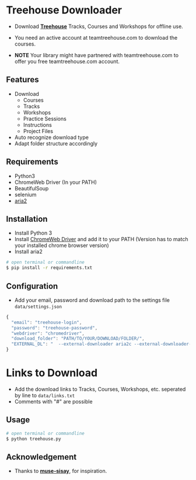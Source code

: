 # Treehouse Downloader

* Download [**Treehouse**](https://teamtreehouse.com/) Tracks, Courses and Workshops for offline use.
* You need an active account at teamtreehouse.com to download the courses.

* **NOTE** Your library might have partnered with teamtreehouse.com to offer you free teamtreehouse.com account.

## Features
* Download
    - Courses
    - Tracks
    - Workshops
    - Practice Sessions
    - Instructions
    - Project Files
* Auto recognize download type
* Adapt folder structure accordingly

## Requirements

* Python3
* ChromeWeb Driver (In your PATH)
* BeautifulSoup
* selenium
* [aria2](https://github.com/aria2/aria2/releases)

## Installation
* Install Python 3
* Install [ChromeWeb Driver](https://chromedriver.chromium.org/downloads) and add it to your PATH (Version has to match your installed chrome browser version)
* Install aria2

```bash
# open terminal or commandline
$ pip install -r requirements.txt
```

## Configuration

* Add your email, password and download path to the settings file `data/settings.json`

```javascript
{
  "email": "treehouse-login",
  "password": "treehouse-password",
  "webdriver": "chromedriver",
  "download_folder": "PATH/TO/YOUR/DOWNLOAD/FOLDER/",
  "EXTERNAL_DL": "  --external-downloader aria2c --external-downloader-args '-j1 -x16 -s16 -k1M' "
}
```

# Links to Download

* Add the download links to Tracks, Courses, Workshops, etc. seperated by line to `data/links.txt`
* Comments with "#" are possible

## Usage

```bash
# open terminal or commandline
$ python treehouse.py
```

## Acknowledgement

* Thanks to [**muse-sisay**](https://github.com/muse-sisay/treehouseDownloader), for inspiration.
